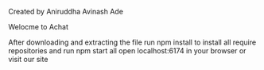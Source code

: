 Created by Aniruddha Avinash Ade

Welocme to Achat

After downloading and extracting the file run npm install to install all require repositories and run npm start all open localhost:6174 in your browser or visit our site
